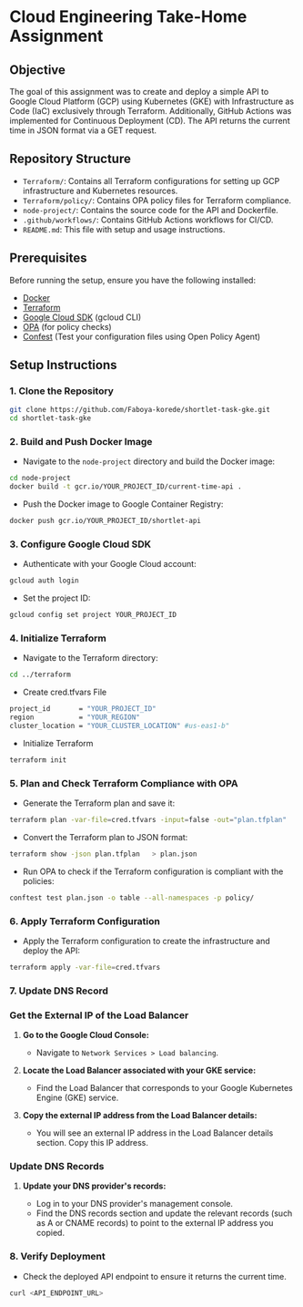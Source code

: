 # Cloud Engineering Take-Home Assignment

## Objective

The goal of this assignment was to create and deploy a simple API to Google Cloud Platform (GCP) using Kubernetes (GKE) with Infrastructure as Code (IaC) exclusively through Terraform. Additionally, GitHub Actions was implemented for Continuous Deployment (CD). The API returns the current time in JSON format via a GET request.

## Repository Structure

- `Terraform/`: Contains all Terraform configurations for setting up GCP infrastructure and Kubernetes resources.
- `Terraform/policy/`: Contains OPA policy files for Terraform compliance.
- `node-project/`: Contains the source code for the API and Dockerfile.
- `.github/workflows/`: Contains GitHub Actions workflows for CI/CD.
- `README.md`: This file with setup and usage instructions.

## Prerequisites

Before running the setup, ensure you have the following installed:
- [Docker](https://docs.docker.com/get-docker/)
- [Terraform](https://www.terraform.io/downloads)
- [Google Cloud SDK](https://cloud.google.com/sdk/docs/install) (gcloud CLI)
- [OPA](https://www.openpolicyagent.org/docs/v0.11.0/get-started/) (for policy checks)
- [Confest](https://www.conftest.dev/install/) (Test your configuration files using Open Policy Agent)


## Setup Instructions

### 1. Clone the Repository

```bash
git clone https://github.com/Faboya-korede/shortlet-task-gke.git
cd shortlet-task-gke
```

### 2. Build and Push Docker Image
- Navigate to the `node-project` directory and build the Docker image:

```bash
cd node-project
docker build -t gcr.io/YOUR_PROJECT_ID/current-time-api .
```

- Push the Docker image to Google Container Registry:

```bash
docker push gcr.io/YOUR_PROJECT_ID/shortlet-api
```

### 3. Configure Google Cloud SDK
- Authenticate with your Google Cloud account:

```bash
gcloud auth login
```

- Set the project ID:

```bash
gcloud config set project YOUR_PROJECT_ID
```

### 4. Initialize Terraform
- Navigate to the Terraform directory:

```bash
cd ../terraform
```

- Create cred.tfvars File

```bash
project_id       = "YOUR_PROJECT_ID"
region           = "YOUR_REGION"
cluster_location = "YOUR_CLUSTER_LOCATION" #us-eas1-b"
```

- Initialize Terraform

```bash
terraform init
```

### 5. Plan and Check Terraform Compliance with OPA
- Generate the Terraform plan and save it:

```bash
terraform plan -var-file=cred.tfvars -input=false -out="plan.tfplan"
```

- Convert the Terraform plan to JSON format:

```bash
terraform show -json plan.tfplan   > plan.json
```

- Run OPA to check if the Terraform configuration is compliant with the policies:

```bash
conftest test plan.json -o table --all-namespaces -p policy/
```

### 6. Apply Terraform Configuration

- Apply the Terraform configuration to create the infrastructure and deploy the API:

```bash
terraform apply -var-file=cred.tfvars
```

### 7. Update DNS Record

### Get the External IP of the Load Balancer

1. **Go to the Google Cloud Console:**

   - Navigate to `Network Services > Load balancing`.

2. **Locate the Load Balancer associated with your GKE service:**

   - Find the Load Balancer that corresponds to your Google Kubernetes Engine (GKE) service.

3. **Copy the external IP address from the Load Balancer details:**

   - You will see an external IP address in the Load Balancer details section. Copy this IP address.

### Update DNS Records

1. **Update your DNS provider's records:**

   - Log in to your DNS provider's management console.
   - Find the DNS records section and update the relevant records (such as A or CNAME records) to point to the external IP address you copied.


### 8. Verify Deployment
- Check the deployed API endpoint to ensure it returns the current time.

```bash
curl <API_ENDPOINT_URL>
```

